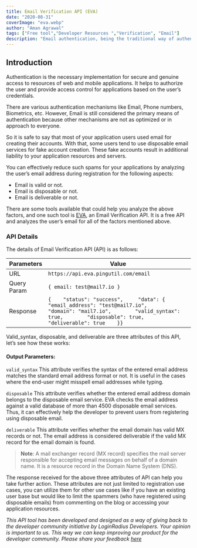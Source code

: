 ```yaml
---
title: Email Verification API (EVA)
date: "2020-08-31"
coverImage: "eva.webp"
author: "Aman Agrawal"
tags: ["Free tool","Developer Resources ","Verification", "Email"]
description: "Email authentication, being the traditional way of authentication and used most widely. Increase in the spams has also increased the disposable email registrations. To reduce and identify such unwanted users, EVA(Email Verification API) is the tool, developed by LoginRadius developers."
---
```


## Introduction

Authentication is the necessary implementation for secure and genuine access to resources of web and mobile applications. It helps to authorize the user and provide access control for applications based on the user’s credentials. 

There are various authentication mechanisms like Email, Phone numbers, Biometrics, etc. However, Email is still considered the primary means of authentication because other mechanisms are not as optimized or in approach to everyone. 

So it is safe to say that most of your application users used email for creating their accounts. With that, some users tend to use disposable email services for fake account creation. These fake accounts result in additional liability to your application resources and servers.

You can effectively reduce such spams for your applications by analyzing the user’s email address during registration for the following aspects:

- Email is valid or not.
- Email is disposable or not.
- Email is deliverable or not.

There are some tools available that could help you analyze the above factors, and one such tool is [EVA](https://eva.pingutil.com), an Email Verification API. It is a free API and analyzes the user’s email for all of the factors mentioned above. 

### API Details

The details of Email Verification API (API) is as follows:

| Parameters  | Value  | 
|---|---|
| URL | `https://api.eva.pingutil.com/email`|
|Query Param | ```{ email: test@mail7.io }```| 
| Response |  `{    "status": "success",     "data": {        "email_address": "test@mail7.io",        "domain": "mail7.io",        "valid_syntax": true,        "disposable": true,        "deliverable": true    }}`|

Valid_syntax, disposable, and deliverable are three attributes of this API, let’s see how these works:

#### Output Parameters:
`valid_syntax`
This attribute verifies the syntax of the entered email address matches the standard email address format or not. It is useful in the cases where the end-user might misspell email addresses while typing.

`disposable`
This attribute verifies whether the entered email address domain belongs to the disposable email service. EVA checks the email address against a valid database of more than 4500 disposable email services. Thus, it can effectively help the developer to prevent users from registering using disposable email.

`deliverable`
This attribute verifies whether the email domain has valid MX records or not. The email address is considered deliverable if the valid MX record for the email domain is found.

 > **Note**: A mail exchanger record (MX record) specifies the mail server responsible for accepting email messages on behalf of a domain name. It is a resource record in the Domain Name System (DNS). 

The response received for the above three attributes of API can help you take further action. These attributes are not just limited to registration use cases, you can utilize them for other use cases like if you have an existing user base but would like to limit the spammers (who have registered using disposable emails) from commenting on the blog or accessing your application resources.

*This API tool has been developed and designed as a way of giving back to the developer community initiative by LoginRadius Developers. Your opinion is important to us. This way we can keep improving our product for the developer community. Please share your feedback [here](https://docs.google.com/forms/d/e/1FAIpQLSfa76A9ES0wvIF0_I7ebLAFugVhhDKB7em-WPbMjHPj1w7mOw/viewform)*